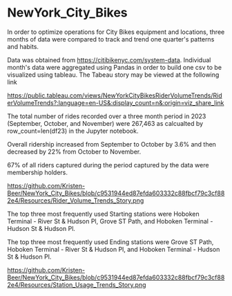 # NewYork_City_Bikes
In order to optimize operations for City Bikes equipment and locations, three months of data were compared to track and trend one quarter's patterns and habits. 

Data was obtained from https://citibikenyc.com/system-data. Individual month's data were aggregated using Pandas in order to build one csv to be visualized using tableau. The Tabeau story may be viewed at the following link

https://public.tableau.com/views/NewYorkCityBikesRiderVolumeTrends/RiderVolumeTrends?:language=en-US&:display_count=n&:origin=viz_share_link 

The total number of rides recorded over a three month period in 2023 (September, October, and November) were      267,463 as calcualted by row_count=len(df23) in the Jupyter notebook. 

Overall ridership increased from September to October by 3.6% and then decreased by 22% from October to November.

67% of all riders captured during the period captured by the data were membership holders.

https://github.com/Kristen-Beer/NewYork_City_Bikes/blob/c9531944ed87efda603332c88fbcf79c3cf882e4/Resources/Rider_Volume_Trends_Story.png

The top three most frequently used Starting stations were Hoboken Terminal - River St & Hudson Pl, Grove ST Path, and Hoboken Terminal - Hudson St & Hudson Pl.

The top three most frequently used Ending stations were Grove ST Path, Hoboken Terminal - River St & Hudson Pl,  and Hoboken Terminal - Hudson St & Hudson Pl.

https://github.com/Kristen-Beer/NewYork_City_Bikes/blob/c9531944ed87efda603332c88fbcf79c3cf882e4/Resources/Station_Usage_Trends_Story.png
 